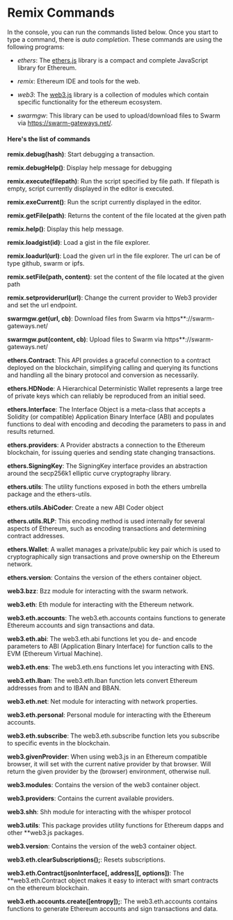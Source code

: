 Remix Commands
==============

In the console, you can run the commands listed below.  Once you start to type a command, there is *auto completion*.  These commands are using the following programs:

+ *ethers*: The [ethers.js](https://docs.ethers.io/ethers.js/html/getting-started.html) library is a compact and complete JavaScript library for Ethereum. 

+ *remix*:  Ethereum IDE and tools for the web.
 
+ *web3*: The [web3.js](https://web3js.readthedocs.io/en/1.0/) library is a collection of modules which contain specific functionality for the ethereum ecosystem.

+ *swarmgw*: This library can be used to upload/download files to Swarm via https://swarm-gateways.net/.

#### Here's the list of commands
**remix.debug(hash)**: Start debugging a transaction.

**remix.debugHelp()**: Display help message for debugging

**remix.execute(filepath)**: Run the script specified by file path. If filepath is empty, script currently displayed in the editor is executed.

**remix.exeCurrent()**: Run the script currently displayed in the editor.

**remix.getFile(path)**: Returns the content of the file located at the given path

**remix.help()**: Display this help message.

**remix.loadgist(id)**: Load a gist in the file explorer.

**remix.loadurl(url)**: Load the given url in the file explorer. The url can be of type github, swarm or ipfs.

**remix.setFile(path, content)**: set the content of the file located at the given path

**remix.setproviderurl(url)**: Change the current provider to Web3 provider and set the url endpoint.

**swarmgw.get(url, cb)**: Download files from Swarm via https**://swarm-gateways.net/

**swarmgw.put(content, cb)**: Upload files to Swarm via https**://swarm-gateways.net/

**ethers.Contract**: This API provides a graceful connection to a contract deployed on the blockchain, simplifying calling and querying its functions and handling all the binary protocol and conversion as necessarily.

**ethers.HDNode**: A Hierarchical Deterministic Wallet represents a large tree of private keys which can reliably be reproduced from an initial seed.

**ethers.Interface**: The Interface Object is a meta-class that accepts a Solidity (or compatible) Application Binary Interface (ABI) and populates functions to deal with encoding and decoding the parameters to pass in and results returned.

**ethers.providers**: A Provider abstracts a connection to the Ethereum blockchain, for issuing queries and sending state changing transactions.

**ethers.SigningKey**: The SigningKey interface provides an abstraction around the secp256k1 elliptic curve cryptography library.

**ethers.utils**: The utility functions exposed in both the ethers umbrella package and the ethers-utils.

**ethers.utils.AbiCoder**: Create a new ABI Coder object

**ethers.utils.RLP**: This encoding method is used internally for several aspects of Ethereum, such as encoding transactions and determining contract addresses.

**ethers.Wallet**: A wallet manages a private/public key pair which is used to cryptographically sign transactions and prove ownership on the Ethereum network.

**ethers.version**: Contains the version of the ethers container object.

**web3.bzz**: Bzz module for interacting with the swarm network.

**web3.eth**: Eth module for interacting with the Ethereum network.

**web3.eth.accounts**: The web3.eth.accounts contains functions to generate Ethereum accounts and sign transactions and data.

**web3.eth.abi**: The web3.eth.abi functions let you de- and encode parameters to ABI (Application Binary Interface) for function calls to the EVM (Ethereum Virtual Machine).

**web3.eth.ens**: The web3.eth.ens functions let you interacting with ENS.

**web3.eth.Iban**: The web3.eth.Iban function lets convert Ethereum addresses from and to IBAN and BBAN.

**web3.eth.net**: Net module for interacting with network properties.

**web3.eth.personal**: Personal module for interacting with the Ethereum accounts.

**web3.eth.subscribe**: The web3.eth.subscribe function lets you subscribe to specific events in the blockchain.

**web3.givenProvider**: When using web3.js in an Ethereum compatible browser, it will set with the current native provider by that browser. Will return the given provider by the (browser) environment, otherwise null.

**web3.modules**: Contains the version of the web3 container object.

**web3.providers**: Contains the current available providers.

**web3.shh**: Shh module for interacting with the whisper protocol

**web3.utils**: This package provides utility functions for Ethereum dapps and other **web3.js packages.

**web3.version**: Contains the version of the web3 container object.

**web3.eth.clearSubscriptions();**: Resets subscriptions.

**web3.eth.Contract(jsonInterface[, address][, options])**: The **web3.eth.Contract object makes it easy to interact with smart contracts on the ethereum blockchain.

**web3.eth.accounts.create([entropy]);**: The web3.eth.accounts contains functions to generate Ethereum accounts and sign transactions and data.
